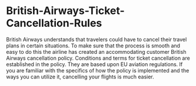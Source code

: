 # British-Airways-Ticket-Cancellation-Rules
British Airways understands that travelers could have to cancel their travel plans in certain situations. To make sure that the process is smooth and easy to do this the airline has created an accommodating customer British Airways cancellation policy. Conditions and terms for ticket cancellation are established in the policy. They are based upon EU aviation regulations. If you are familiar with the specifics of how the policy is implemented and the ways you can utilize it, cancelling your flights is much easier.
